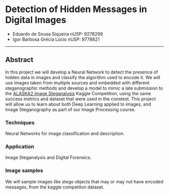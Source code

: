 # Detection of Hidden Messages in Digital Images
* Eduardo de Sousa Siqueira		nUSP: 9278299
* Igor Barbosa Grécia Lúcio		nUSP: 9778821
---

## Abstract

In this project we will develop a Neural Network to detect the presence of hidden data in images and classify the algorithm used to encode it. We will use images taken from multiple sources and embedded with different steganographic methods and develop a model to mimic a late submission to the [ALASKA2 Image Steganalysis](https://www.kaggle.com/c/alaska2-image-steganalysis/overview) Kaggle Competition, using the same success metrics and dataset that were used in the constest. This project will allow us to learn about both Deep Learning applied to images, and Image Steganography as part of our Image Processing course.

### Techniques
Neural Networks for image classification and description.

### Application
Image Steganalysis and Digital Forensics.

### Image samples
We will sample images like stego objects that may or may not have encoded messages, from the kaggle competiton dataset.
